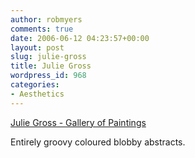 ```yaml
---
author: robmyers
comments: true
date: 2006-06-12 04:23:57+00:00
layout: post
slug: julie-gross
title: Julie Gross
wordpress_id: 968
categories:
- Aesthetics
---
```


[Julie Gross - Gallery of Paintings](http://www.juliegross.net/painting.html)  
  
Entirely groovy coloured blobby abstracts.  


